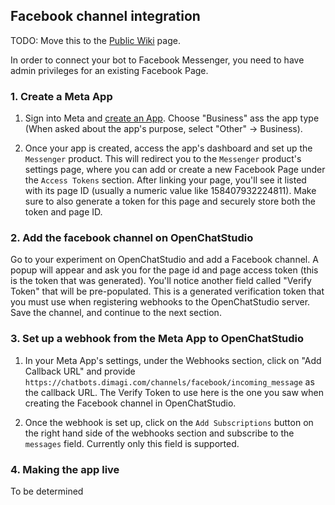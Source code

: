 ## Facebook channel integration
TODO: Move this to the [Public Wiki](https://github.com/dimagi/open-chat-studio/wiki/Experiment-Channels) page.

In order to connect your bot to Facebook Messenger, you need to have admin privileges for an existing Facebook Page.

### 1. Create a Meta App
1. Sign into Meta and [create an App](https://developers.facebook.com/apps/). Choose "Business"  ass the app type (When asked about the app's purpose, select "Other" -> Business).

2. Once your app is created, access the app's dashboard and set up the `Messenger` product. This will redirect you to the `Messenger` product's settings page, where you can add or create a new Facebook Page under the `Access Tokens` section. After linking your page, you'll see it listed with its page ID (usually a numeric value like 158407932224811). Make sure to also generate a token for this page and securely store both the token and page ID.

### 2. Add the facebook channel on OpenChatStudio
Go to your experiment on OpenChatStudio and add a Facebook channel. A popup will appear and ask you for the page id
and page access token (this is the token that was generated). You'll notice another field called "Verify Token" that will be pre-populated. This is a generated verification token that you must use when registering webhooks to the OpenChatStudio server. Save the channel, and continue to the next section.


### 3. Set up a webhook from the Meta App to OpenChatStudio
1. In your Meta App's settings, under the Webhooks section, click on "Add Callback URL" and provide `https://chatbots.dimagi.com/channels/facebook/incoming_message` as the callback URL. The Verify Token to use here is the one you saw when creating the Facebook channel in OpenChatStudio.

2. Once the webhook is set up, click on the `Add Subscriptions` button on the right hand side of the webhooks section and
subscribe to the `messages` field. Currently only this field is supported.

### 4. Making the app live
To be determined